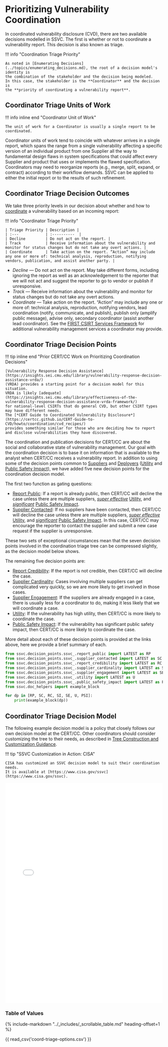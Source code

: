 # Prioritizing Vulnerability Coordination

In coordinated vulnerability disclosure (CVD), there are two available decisions modelled in SSVC.
The first is whether or not to coordinate a vulnerability report.
This decision is also known as triage.

!!! info "Coordination Triage Priority"

    As noted in [Enumerating Decisions](../topics/enumerating_decisions.md), the root of a decision model's identity is
    the combination of the stakeholder and the decision being modeled.
    In this case, the stakeholder is the **Coordinator** and the decision is 
    the **priority of coordinating a vulnerability report**.

## Coordinator Triage Units of Work

!!! info inline end "Coordinator Unit of Work"

    The unit of work for a Coordinator is usually a single report to be coordinated.

Coordinator units of work tend to coincide with whatever arrives in a single report, which spans the range from a single
vulnerability affecting a specific version of an individual product from one Supplier all the way to fundamental design
flaws in system specifications that could affect every Supplier and product that uses or implements the flawed specification.
Coordinators may need to reorganize reports (e.g., merge, split, expand, or contract) according to their workflow demands.
SSVC can be applied to either the initial report or to the results of such refinement.

## Coordinator Triage Decision Outcomes

We take three priority levels in our decision about whether and how to [coordinate](https://certcc.github.io/CERT-Guide-to-CVD/tutorials/cvd_is_a_process/)
a vulnerability based on an incoming report:

!!! info "Coordinator Triage Priority"

    | Triage Priority | Description |
    | :---            | :----------  |
    | Decline         | Do not act on the report. |
    | Track           | Receive information about the vulnerability and monitor for status changes but do not take any overt actions. |
    | Coordinate      | Take action on the report. “Action” may include any one or more of: technical analysis, reproduction, notifying vendors, publication, and assist another party. |

- *Decline* — Do not act on the report. May take different forms, including ignoring the report as well as an
   acknowledgement to the reporter that we will not act and suggest the reporter to go to vendor or publish if unresponsive.
- *Track* — Receive information about the vulnerability and monitor for status changes but do not take any overt actions.
- *Coordinate* — Take action on the report. “Action” may include any one or more of: technical analysis, reproduction,
   notifying vendors, lead coordination (notify, communicate, and publish), publish only (amplify public message),
   advise only, secondary coordinator (assist another lead coordinator).
   See the [FIRST CSIRT Services Framework](https://www.first.org/standards/frameworks/csirts/csirt_services_framework_v2.1#7-Service-Area-Vulnerability-Management)
   for additional vulnerability management services a coordinator may provide.

## Coordinator Triage Decision Points

!!! tip inline end "Prior CERT/CC Work on Prioritizing Coordination Decisions"

    [Vulnerability Response Decision Assistance](https://insights.sei.cmu.edu/library/vulnerability-response-decision-assistance-vrda/)
    (VRDA) provides a starting point for a decision model for this situation.
    VRDA is likely [adequate](https://insights.sei.cmu.edu/library/effectiveness-of-the-vulnerability-response-decision-assistance-vrda-framework/)
    for national-level CSIRTs that do general CVD, but other CSIRT types may have different needs.
    The [*CERT Guide to Coordinated Vulnerability Disclosure*](https://certcc.github.io/CERT-Guide-to-CVD/howto/coordination/cvd_recipes/)
    provides something similar for those who are deciding how to report and disclose vulnerabilities they have discovered.

The coordination and publication decisions for CERT/CC are about the social and collaborative state of vulnerability management.
Our goal with the coordination decision is to base it on information that is available to the analyst when CERT/CC receives a vulnerability report.
In addition to using some of the decision points common to [Suppliers](supplier_tree.md) and [Deployers](deployer_tree.md)
([Utility](../reference/decision_points/utility.md) and [Public Safety Impact](../reference/decision_points/public_safety_impact.md)), we have added five new decision points for the coordination decision model.

The first two function as gating questions:

- [Report Public](../reference/decision_points/report_public.md): If a report is already public, then CERT/CC will decline the case unless there are multiple suppliers, [*super effective*](../reference/decision_points/system_exposure.md) [Utility](../reference/decision_points/utility.md), and [*significant*](../reference/decision_points/public_safety_impact.md) [Public Safety Impact](../reference/decision_points/public_safety_impact.md).
- [Supplier Contacted](../reference/decision_points/supplier_contacted.md): If no suppliers have been contacted, then CERT/CC will decline the case unless there are multiple suppliers, [*super effective*](../reference/decision_points/system_exposure.md) [Utility](../reference/decision_points/utility.md), and [*significant*](../reference/decision_points/public_safety_impact.md) [Public Safety Impact](../reference/decision_points/public_safety_impact.md).
  In this case, CERT/CC may encourage the reporter to contact the supplier and submit a new case request if the supplier is unresponsive.

These two sets of exceptional circumstances mean that the seven decision points involved in the coordination triage
tree can be compressed slightly, as the decision model below shows.

The remaining five decision points are:

- [Report Credibility](../reference/decision_points/report_credibility.md): If the report is not credible, then CERT/CC will decline the case.
- [Supplier Cardinality](../reference/decision_points/supplier_cardinality.md): Cases involving multiple suppliers can get complicated very quickly, so we are more likely to get involved in those cases.
- [Supplier Engagement](../reference/decision_points/supplier_engagement.md): If the suppliers are already engaged in a case, there is usually less for a coordinator to do, making it less likely that we will coordinate a case.
- [Utility](../reference/decision_points/utility.md): If the vulnerability has high utility, then CERT/CC is more likely to coordinate the case.
- [Public Safety Impact](../reference/decision_points/public_safety_impact.md): If the vulnerability has significant
   public safety impact, then CERT/CC is more likely to coordinate the case.

More detail about each of these decision points is provided at the links above, here we provide a brief summary of each.

```python exec="true" idprefix=""
from ssvc.decision_points.ssvc_.report_public import LATEST as RP
from ssvc.decision_points.ssvc_.supplier_contacted import LATEST as SC
from ssvc.decision_points.ssvc_.report_credibility import LATEST as RC
from ssvc.decision_points.ssvc_.supplier_cardinality import LATEST as SI
from ssvc.decision_points.ssvc_.supplier_engagement import LATEST as SE
from ssvc.decision_points.ssvc_.utility import LATEST as U
from ssvc.decision_points.ssvc_.public_safety_impact import LATEST as PSI
from ssvc.doc_helpers import example_block

for dp in [RP, SC, RC, SI, SE, U, PSI]:
    print(example_block(dp))
```

## Coordinator Triage Decision Model

The following example decision model is a policy that closely follows our own decision model at the CERT/CC.
Other coordinators should consider customizing the tree to their needs, as described in [Tree Construction and Customization Guidance](tree_customization.md).

!!! tip "SSVC Customization in Action: CISA"

    CISA has customized an SSVC decision model to suit their coordination needs.
    It is available at [https://www.cisa.gov/ssvc](https://www.cisa.gov/ssvc).

<embed src="../../pdf/ssvc_2_coord-triage.pdf" alt="Coordination Triage Tree" type="application/pdf"
style="width: 100%;"
height = "700" />

### Table of Values

{% include-markdown "../_includes/_scrollable_table.md" heading-offset=1 %}

<!-- relative to /data/csvs/ -->
{{ read_csv('coord-triage-options.csv') }}
